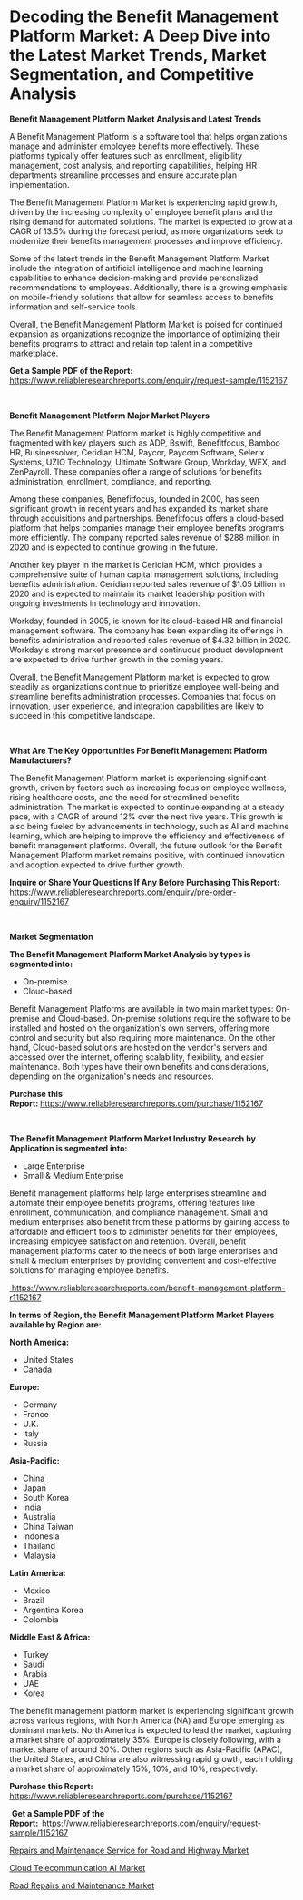 <p><h1>Decoding the Benefit Management Platform Market: A Deep Dive into the Latest Market Trends, Market Segmentation, and Competitive Analysis</h1></p><p><strong>Benefit Management Platform Market Analysis and Latest Trends</strong></p>
<p><p>A Benefit Management Platform is a software tool that helps organizations manage and administer employee benefits more effectively. These platforms typically offer features such as enrollment, eligibility management, cost analysis, and reporting capabilities, helping HR departments streamline processes and ensure accurate plan implementation.</p><p>The Benefit Management Platform Market is experiencing rapid growth, driven by the increasing complexity of employee benefit plans and the rising demand for automated solutions. The market is expected to grow at a CAGR of 13.5% during the forecast period, as more organizations seek to modernize their benefits management processes and improve efficiency.</p><p>Some of the latest trends in the Benefit Management Platform Market include the integration of artificial intelligence and machine learning capabilities to enhance decision-making and provide personalized recommendations to employees. Additionally, there is a growing emphasis on mobile-friendly solutions that allow for seamless access to benefits information and self-service tools.</p><p>Overall, the Benefit Management Platform Market is poised for continued expansion as organizations recognize the importance of optimizing their benefits programs to attract and retain top talent in a competitive marketplace.</p></p>
<p><strong>Get a Sample PDF of the Report:&nbsp;</strong> <a href="https://www.reliableresearchreports.com/enquiry/request-sample/1152167">https://www.reliableresearchreports.com/enquiry/request-sample/1152167</a></p>
<p>&nbsp;</p>
<p><strong>Benefit Management Platform Major Market Players</strong></p>
<p><p>The Benefit Management Platform market is highly competitive and fragmented with key players such as ADP, Bswift, Benefitfocus, Bamboo HR, Businessolver, Ceridian HCM, Paycor, Paycom Software, Selerix Systems, UZIO Technology, Ultimate Software Group, Workday, WEX, and ZenPayroll. These companies offer a range of solutions for benefits administration, enrollment, compliance, and reporting.</p><p>Among these companies, Benefitfocus, founded in 2000, has seen significant growth in recent years and has expanded its market share through acquisitions and partnerships. Benefitfocus offers a cloud-based platform that helps companies manage their employee benefits programs more efficiently. The company reported sales revenue of $288 million in 2020 and is expected to continue growing in the future.</p><p>Another key player in the market is Ceridian HCM, which provides a comprehensive suite of human capital management solutions, including benefits administration. Ceridian reported sales revenue of $1.05 billion in 2020 and is expected to maintain its market leadership position with ongoing investments in technology and innovation.</p><p>Workday, founded in 2005, is known for its cloud-based HR and financial management software. The company has been expanding its offerings in benefits administration and reported sales revenue of $4.32 billion in 2020. Workday's strong market presence and continuous product development are expected to drive further growth in the coming years.</p><p>Overall, the Benefit Management Platform market is expected to grow steadily as organizations continue to prioritize employee well-being and streamline benefits administration processes. Companies that focus on innovation, user experience, and integration capabilities are likely to succeed in this competitive landscape.</p></p>
<p>&nbsp;</p>
<p><strong>What Are The Key Opportunities For Benefit Management Platform Manufacturers?</strong></p>
<p><p>The Benefit Management Platform market is experiencing significant growth, driven by factors such as increasing focus on employee wellness, rising healthcare costs, and the need for streamlined benefits administration. The market is expected to continue expanding at a steady pace, with a CAGR of around 12% over the next five years. This growth is also being fueled by advancements in technology, such as AI and machine learning, which are helping to improve the efficiency and effectiveness of benefit management platforms. Overall, the future outlook for the Benefit Management Platform market remains positive, with continued innovation and adoption expected to drive further growth.</p></p>
<p><strong>Inquire or Share Your Questions If Any Before Purchasing This Report:</strong> <a href="https://www.reliableresearchreports.com/enquiry/pre-order-enquiry/1152167">https://www.reliableresearchreports.com/enquiry/pre-order-enquiry/1152167</a></p>
<p>&nbsp;</p>
<p><strong>Market Segmentation</strong></p>
<p><strong>The Benefit Management Platform Market Analysis by types is segmented into:</strong></p>
<p><ul><li>On-premise</li><li>Cloud-based</li></ul></p>
<p><p>Benefit Management Platforms are available in two main market types: On-premise and Cloud-based. On-premise solutions require the software to be installed and hosted on the organization's own servers, offering more control and security but also requiring more maintenance. On the other hand, Cloud-based solutions are hosted on the vendor's servers and accessed over the internet, offering scalability, flexibility, and easier maintenance. Both types have their own benefits and considerations, depending on the organization's needs and resources.</p></p>
<p><strong>Purchase this Report:&nbsp;</strong><a href="https://www.reliableresearchreports.com/purchase/1152167">https://www.reliableresearchreports.com/purchase/1152167</a></p>
<p>&nbsp;</p>
<p><strong>The Benefit Management Platform Market Industry Research by Application is segmented into:</strong></p>
<p><ul><li>Large Enterprise</li><li>Small & Medium Enterprise</li></ul></p>
<p><p>Benefit management platforms help large enterprises streamline and automate their employee benefits programs, offering features like enrollment, communication, and compliance management. Small and medium enterprises also benefit from these platforms by gaining access to affordable and efficient tools to administer benefits for their employees, increasing employee satisfaction and retention. Overall, benefit management platforms cater to the needs of both large enterprises and small & medium enterprises by providing convenient and cost-effective solutions for managing employee benefits.</p></p>
<p><a href="https://www.reliableresearchreports.com/benefit-management-platform-r1152167">&nbsp;https://www.reliableresearchreports.com/benefit-management-platform-r1152167</a></p>
<p><strong>In terms of Region, the Benefit Management Platform Market Players available by Region are:</strong></p>
<p>
    <p> <strong> North America: </strong>
        <ul>
            <li>United States</li>
            <li>Canada</li>
        </ul>
        </p> 
    <p> <strong> Europe: </strong>
        <ul>
            <li>Germany</li>
            <li>France</li>
            <li>U.K.</li>
            <li>Italy</li>
            <li>Russia</li>
        </ul>
        </p> 
    <p> <strong> Asia-Pacific: </strong>
        <ul>
            <li>China</li>
            <li>Japan</li>
            <li>South Korea</li>
            <li>India</li>
            <li>Australia</li>
            <li>China Taiwan</li>
            <li>Indonesia</li>
            <li>Thailand</li>
            <li>Malaysia</li>
        </ul>
        </p> 
    <p> <strong> Latin America: </strong>
        <ul>
            <li>Mexico</li>
            <li>Brazil</li>
            <li>Argentina Korea</li>
            <li>Colombia</li>
        </ul>
        </p> 
    <p> <strong> Middle East & Africa: </strong>
        <ul>
            <li>Turkey</li>
            <li>Saudi</li>
            <li>Arabia</li>
            <li>UAE</li>
            <li>Korea</li>
        </ul>
    </p>
    </p>
<p><p>The benefit management platform market is experiencing significant growth across various regions, with North America (NA) and Europe emerging as dominant markets. North America is expected to lead the market, capturing a market share of approximately 35%. Europe is closely following, with a market share of around 30%. Other regions such as Asia-Pacific (APAC), the United States, and China are also witnessing rapid growth, each holding a market share of approximately 15%, 10%, and 10%, respectively.</p></p>
<p><strong>Purchase this Report: </strong><a href="https://www.reliableresearchreports.com/purchase/1152167">https://www.reliableresearchreports.com/purchase/1152167</a></p>
<p>&nbsp;<strong>Get a Sample PDF of the Report:&nbsp;&nbsp;</strong><a href="https://www.reliableresearchreports.com/enquiry/request-sample/1152167">https://www.reliableresearchreports.com/enquiry/request-sample/1152167</a></p>
<p><strong></strong></p>
<p><p><a href="https://github.com/timeliteaut/Market-Research-Report-List-3/blob/main/repairs-and-maintenance-service-for-road-and-highway-market.md">Repairs and Maintenance Service for Road and Highway Market</a></p><p><a href="https://github.com/globismark/Market-Research-Report-List-4/blob/main/cloud-telecommunication-ai-market.md">Cloud Telecommunication AI Market</a></p><p><a href="https://github.com/bobicer/Market-Research-Report-List-4/blob/main/road-repairs-and-maintenance-market.md">Road Repairs and Maintenance Market</a></p></p>